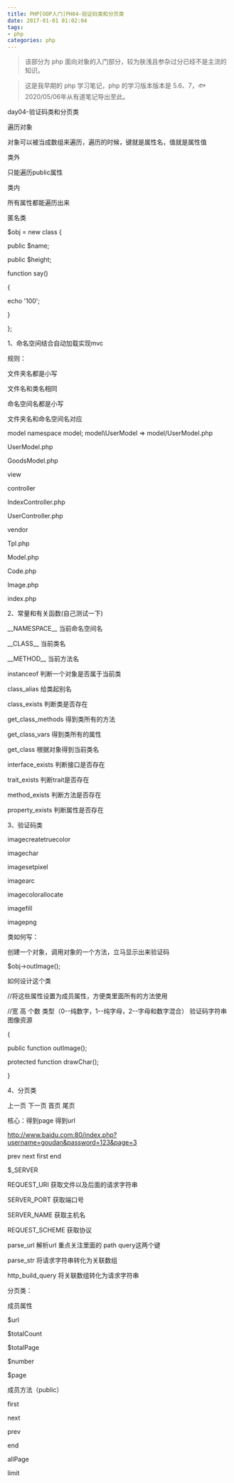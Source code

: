 ```yaml
---
title: PHP[OOP入门]PH04-验证码类和分页类
date: 2017-01-01 01:02:04
tags:
- php
categories: php
---
```


> 该部分为 php 面向对象的入门部分，较为肤浅且参杂过分已经不是主流的知识。

> 这是我早期的 php 学习笔记，php 的学习版本版本是 5.6、7，🐟2020/05/06年从有道笔记导出至此。


day04-验证码类和分页类

遍历对象

对象可以被当成数组来遍历，遍历的时候，键就是属性名，值就是属性值

类外

只能遍历public属性

类内

所有属性都能遍历出来

匿名类

\$obj = new class {

public \$name;

public \$height;

function say()

{

echo \'100\';

}

};

1、命名空间结合自动加载实现mvc

规则：

文件夹名都是小写

文件名和类名相同

命名空间名都是小写

文件夹名和命名空间名对应

model namespace model; model\\UserModel =\> model/UserModel.php

UserModel.php

GoodsModel.php

view

controller

IndexController.php

UserController.php

vendor

Tpl.php

Model.php

Code.php

Image.php

index.php

2、常量和有关函数(自己测试一下)

\_\_NAMESPACE\_\_ 当前命名空间名

\_\_CLASS\_\_ 当前类名

\_\_METHOD\_\_ 当前方法名

instanceof 判断一个对象是否属于当前类

class\_alias 给类起别名

class\_exists 判断类是否存在

get\_class\_methods 得到类所有的方法

get\_class\_vars 得到类所有的属性

get\_class 根据对象得到当前类名

interface\_exists 判断接口是否存在

trait\_exists 判断trait是否存在

method\_exists 判断方法是否存在

property\_exists 判断属性是否存在

3、验证码类

imagecreatetruecolor

imagechar

imagesetpixel

imagearc

imagecolorallocate

imagefill

imagepng

类如何写：

创建一个对象，调用对象的一个方法，立马显示出来验证码

\$obj-\>outImage();

如何设计这个类

//将这些属性设置为成员属性，方便类里面所有的方法使用

//宽 高 个数 类型（0\--纯数字，1\--纯字母，2\--字母和数字混合）
验证码字符串 图像资源

{

public function outImage();

protected function drawChar();

}

4、分页类

上一页 下一页 首页 尾页

核心：得到page 得到url

http://www.baidu.com:80/index.php?username=goudan&password=123&page=3

prev next first end

\$\_SERVER

REQUEST\_URI 获取文件以及后面的请求字符串

SERVER\_PORT 获取端口号

SERVER\_NAME 获取主机名

REQUEST\_SCHEME 获取协议

parse\_url 解析url 重点关注里面的 path query这两个键

parse\_str 将请求字符串转化为关联数组

http\_build\_query 将关联数组转化为请求字符串

分页类：

成员属性

\$url

\$totalCount

\$totalPage

\$number

\$page

成员方法（public）

first

next

prev

end

allPage

limit
